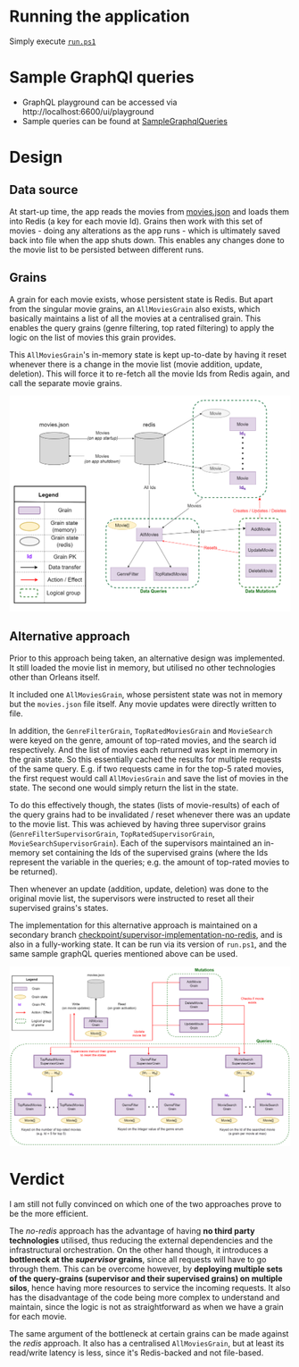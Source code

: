 # Running the application
Simply execute [`run.ps1`](./run.ps1)

# Sample GraphQl queries
- GraphQL playground can be accessed via http://localhost:6600/ui/playground
- Sample queries can be found at [SampleGraphqlQueries](./SampleGraphqlQueries.md)

# Design
## Data source
At start-up time, the app reads the movies from [movies.json](movies.json) and loads them into Redis (a key for each movie Id). Grains then work with this set of movies - doing any alterations as the app runs - which is ultimately saved back into file when the app shuts down. This enables any changes done to the movie list to be persisted between different runs. 

## Grains
A grain for each movie exists, whose persistent state is Redis. But apart from the singular movie grains, an `AllMoviesGrain` also exists, which basically maintains a list of all the movies at a centralised grain. This enables the query grains (genre filtering, top rated filtering) to apply the logic on the list of movies this grain provides.

This `AllMoviesGrain`'s in-memory state is kept up-to-date by having it reset whenever there is a change in the movie list (movie addition, update, deletion). This will force it to re-fetch all the movie Ids from Redis again, and call the separate movie grains.

![grain diagram](./assets/grain-diagram.drawio.png "grain diagram")

## Alternative approach

Prior to this approach being taken, an alternative design was implemented. It still loaded the movie list in memory, but utilised no other technologies other than Orleans itself. 

It included one `AllMoviesGrain`, whose persistent state was not in memory but the `movies.json` file itself. Any movie updates were directly written to file. 

In addition, the `GenreFilterGrain`, `TopRatedMoviesGrain` and `MovieSearch` were keyed on the genre, amount of top-rated movies, and the search id respectively. And the list of movies each returned was kept in memory in the grain state. So this essentially cached the results for multiple requests of the same query. E.g. if two requests came in for the top-5 rated movies, the first request would call `AllMoviesGrain` and save the list of movies in the state. The second one would simply return the list in the state.

To do this effectively though, the states (lists of movie-results) of each of the query grains had to be invalidated / reset whenever there was an update to the movie list. This was achieved by having three supervisor grains (`GenreFilterSupervisorGrain`, `TopRatedSupervisorGrain`, `MovieSearchSupervisorGrain`). Each of the supervisors maintained an in-memory set containing the Ids of the supervised grains (where the Ids represent the variable in the queries; e.g. the amount of top-rated movies to be returned).

Then whenever an update (addition, update, deletion) was done to the original movie list, the supervisors were instructed to reset all their supervised grains's states. 

The implementation for this alternative approach is maintained on a secondary branch [checkpoint/supervisor-implementation-no-redis](https://github.com/neil-scib/movie-index/tree/checkpoint/supervisor-implementation-no-redis), and is also in a fully-working state. It can be run via its version of `run.ps1`, and the same sample graphQL queries mentioned above can be used.

![no-redis approach](./assets/grain-diagram-no-redis.drawio.png "no-redis approach")


# Verdict

I am still not fully convinced on which one of the two approaches prove to be the more efficient. 

The _no-redis_ approach has the advantage of having **no third party technologies** utilised, thus reducing the external dependencies and the infrastructural orchestration. On the other hand though, it introduces a **bottleneck at the _supervisor_ grains**, since all requests will have to go through them. This can be overcome however, by **deploying multiple sets of the query-grains (supervisor and their supervised grains) on multiple silos**, hence having more resources to service the incoming requests. It also has the disadvantage of the code being more complex to understand and maintain, since the logic is not as straightforward as when we have a grain for each movie.

The same argument of the bottleneck at certain grains can be made against the _redis_ approach. It also has a centralised `AllMoviesGrain`, but at least its read/write latency is less, since it's Redis-backed and not file-based.